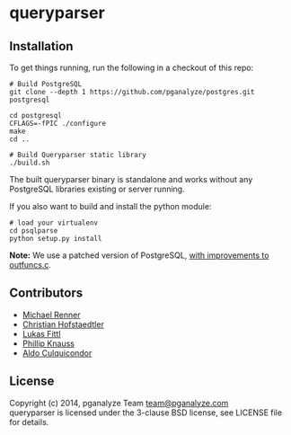 queryparser
===========

Installation
------------

To get things running, run the following in a checkout of this repo:

```shell
# Build PostgreSQL
git clone --depth 1 https://github.com/pganalyze/postgres.git postgresql

cd postgresql
CFLAGS=-fPIC ./configure
make
cd ..

# Build Queryparser static library
./build.sh
```

The built queryparser binary is standalone and works without any PostgreSQL libraries existing or server running.

If you also want to build and install the python module:

```shell
# load your virtualenv
cd psqlparse
python setup.py install
```

**Note:** We use a patched version of PostgreSQL, [with improvements to outfuncs.c](https://github.com/pganalyze/postgres/compare/REL9_3_STABLE...pg_query).

Contributors
------------

- [Michael Renner](https://github.com/terrorobe)
- [Christian Hofstaedtler](https://github.com/zeha)
- [Lukas Fittl](mailto:lukas@fittl.com)
- [Phillip Knauss](https://github.com/phillipknauss)
- [Aldo Culquicondor](https://github.com/alculquicondor)

License
-------

Copyright (c) 2014, pganalyze Team <team@pganalyze.com><br>
queryparser is licensed under the 3-clause BSD license, see LICENSE file for details.
